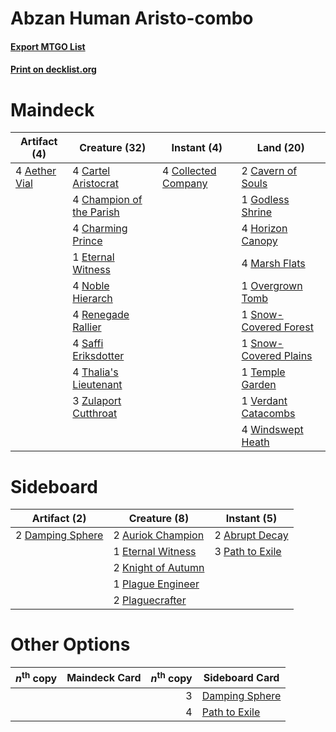 # Abzan Human Aristo-combo

#### [Export MTGO List](../collection/Abzan%20Human%20Aristo-combo/Abzan%20Human%20Aristo-combo.txt)
#### [Print on decklist.org](http://decklist.org/?deckmain=4%09Aether%20Vial%0A4%09Cartel%20Aristocrat%0A2%09Cavern%20of%20Souls%0A4%09Champion%20of%20the%20Parish%0A4%09Charming%20Prince%0A4%09Collected%20Company%0A1%09Eternal%20Witness%0A1%09Godless%20Shrine%0A4%09Horizon%20Canopy%0A4%09Marsh%20Flats%0A4%09Noble%20Hierarch%0A1%09Overgrown%20Tomb%0A4%09Renegade%20Rallier%0A4%09Saffi%20Eriksdotter%0A1%09Snow-Covered%20Forest%0A1%09Snow-Covered%20Plains%0A1%09Temple%20Garden%0A4%09Thalia's%20Lieutenant%0A1%09Verdant%20Catacombs%0A4%09Windswept%20Heath%0A3%09Zulaport%20Cutthroat&deckside=2%09Abrupt%20Decay%0A2%09Auriok%20Champion%0A2%09Damping%20Sphere%0A1%09Eternal%20Witness%0A2%09Knight%20of%20Autumn%0A3%09Path%20to%20Exile%0A1%09Plague%20Engineer%0A2%09Plaguecrafter)
# Maindeck

|                                     Artifact (4)                                      |                                           Creature (32)                                           |                                         Instant (4)                                          |                                           Land (20)                                            |
|---------------------------------------------------------------------------------------|---------------------------------------------------------------------------------------------------|----------------------------------------------------------------------------------------------|------------------------------------------------------------------------------------------------|
|4 [Aether Vial](http://gatherer.wizards.com/Pages/Card/Details.aspx?multiverseid=48146)|4 [Cartel Aristocrat](http://gatherer.wizards.com/Pages/Card/Details.aspx?multiverseid=366364)     |4 [Collected Company](http://gatherer.wizards.com/Pages/Card/Details.aspx?multiverseid=394519)|2 [Cavern of Souls](http://gatherer.wizards.com/Pages/Card/Details.aspx?multiverseid=278058)    |
|                                                                                       |4 [Champion of the Parish](http://gatherer.wizards.com/Pages/Card/Details.aspx?multiverseid=409580)|                                                                                              |1 [Godless Shrine](http://gatherer.wizards.com/Pages/Card/Details.aspx?multiverseid=405099)     |
|                                                                                       |4 [Charming Prince](http://gatherer.wizards.com/Pages/Card/Details.aspx?multiverseid=472970)       |                                                                                              |4 [Horizon Canopy](http://gatherer.wizards.com/Pages/Card/Details.aspx?multiverseid=409571)     |
|                                                                                       |1 [Eternal Witness](http://gatherer.wizards.com/Pages/Card/Details.aspx?multiverseid=51628)        |                                                                                              |4 [Marsh Flats](http://gatherer.wizards.com/Pages/Card/Details.aspx?multiverseid=405101)        |
|                                                                                       |4 [Noble Hierarch](http://gatherer.wizards.com/Pages/Card/Details.aspx?multiverseid=179434)        |                                                                                              |1 [Overgrown Tomb](http://gatherer.wizards.com/Pages/Card/Details.aspx?multiverseid=405103)     |
|                                                                                       |4 [Renegade Rallier](http://gatherer.wizards.com/Pages/Card/Details.aspx?multiverseid=423800)      |                                                                                              |1 [Snow-Covered Forest](http://gatherer.wizards.com/Pages/Card/Details.aspx?multiverseid=121192)|
|                                                                                       |4 [Saffi Eriksdotter](http://gatherer.wizards.com/Pages/Card/Details.aspx?multiverseid=113540)     |                                                                                              |1 [Snow-Covered Plains](http://gatherer.wizards.com/Pages/Card/Details.aspx?multiverseid=121267)|
|                                                                                       |4 [Thalia's Lieutenant](http://gatherer.wizards.com/Pages/Card/Details.aspx?multiverseid=409783)   |                                                                                              |1 [Temple Garden](http://gatherer.wizards.com/Pages/Card/Details.aspx?multiverseid=405112)      |
|                                                                                       |3 [Zulaport Cutthroat](http://gatherer.wizards.com/Pages/Card/Details.aspx?multiverseid=442106)    |                                                                                              |1 [Verdant Catacombs](http://gatherer.wizards.com/Pages/Card/Details.aspx?multiverseid=405113)  |
|                                                                                       |                                                                                                   |                                                                                              |4 [Windswept Heath](http://gatherer.wizards.com/Pages/Card/Details.aspx?multiverseid=405115)    |


# Sideboard

|                                       Artifact (2)                                        |                                        Creature (8)                                         |                                       Instant (5)                                        |
|-------------------------------------------------------------------------------------------|---------------------------------------------------------------------------------------------|------------------------------------------------------------------------------------------|
|2 [Damping Sphere](http://gatherer.wizards.com/Pages/Card/Details.aspx?multiverseid=443101)|2 [Auriok Champion](http://gatherer.wizards.com/Pages/Card/Details.aspx?multiverseid=72921)  |2 [Abrupt Decay](http://gatherer.wizards.com/Pages/Card/Details.aspx?multiverseid=456061) |
|                                                                                           |1 [Eternal Witness](http://gatherer.wizards.com/Pages/Card/Details.aspx?multiverseid=51628)  |3 [Path to Exile](http://gatherer.wizards.com/Pages/Card/Details.aspx?multiverseid=220511)|
|                                                                                           |2 [Knight of Autumn](http://gatherer.wizards.com/Pages/Card/Details.aspx?multiverseid=452933)|                                                                                          |
|                                                                                           |1 [Plague Engineer](http://gatherer.wizards.com/Pages/Card/Details.aspx?multiverseid=464049) |                                                                                          |
|                                                                                           |2 [Plaguecrafter](http://gatherer.wizards.com/Pages/Card/Details.aspx?multiverseid=452832)   |                                                                                          |


# Other Options

|*n*<sup>th</sup> copy|Maindeck Card|*n*<sup>th</sup> copy|                                     Sideboard Card                                      |
|---------------------|-------------|--------------------:|-----------------------------------------------------------------------------------------|
|                     |             |                    3|[Damping Sphere](http://gatherer.wizards.com/Pages/Card/Details.aspx?multiverseid=443101)|
|                     |             |                    4|[Path to Exile](http://gatherer.wizards.com/Pages/Card/Details.aspx?multiverseid=220511) |

